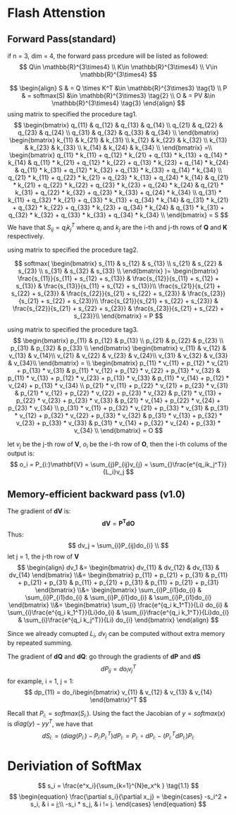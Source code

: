 # Flash Attenstion
## Forward Pass(standard)
if n = 3, dim = 4, the forward pass prcedure will be listed as followed:
$$
    Q\in \mathbb{R}^{3\times4}  \\
    K\in \mathbb{R}^{3\times4}  \\
    V\in \mathbb{R}^{3\times4} 
$$

$$
\begin{align}
    S & = Q \times K^T  &\in    \mathbb{R}^{3\times3} \tag{1} \\
    P & = softmax(S)    &\in    \mathbb{R}^{3\times3} \tag{2} \\ 
    O & = PV            &\in    \mathbb{R}^{3\times4} \tag{3}
\end{align}
$$
using matrix to specified the procedure tag1.
$$
\begin{bmatrix}
    q_{11} & q_{12} & q_{13} & q_{14} \\  
    q_{21} & q_{22} & q_{23} & q_{24} \\  
    q_{31} & q_{32} & q_{33} & q_{34} \\  
\end{bmatrix}  
\begin{bmatrix}  
    k_{11} & k_{21} & k_{31} \\  
    k_{12} & k_{22} & k_{32} \\  
    k_{13} & k_{23} & k_{33} \\  
    k_{14} & k_{24} & k_{34} \\  
\end{bmatrix}  
=\\
\begin{bmatrix}  
    q_{11} * k_{11} + q_{12} * k_{21} + q_{13} * k_{13} + q_{14} * k_{14} & q_{11} * k_{21} + q_{12} * k_{22} + q_{13} * k_{23} + q_{14} * k_{24} & q_{11} * k_{31} + q_{12} * k_{32} + q_{13} * k_{33} + q_{14} * k_{34} \\  
    q_{21} * k_{11} + q_{22} * k_{21} + q_{23} * k_{13} + q_{24} * k_{14} & q_{21} * k_{21} + q_{22} * k_{22} + q_{23} * k_{23} + q_{24} * k_{24} & q_{21} * k_{31} + q_{22} * k_{32} + q_{23} * k_{33} + q_{24} * k_{34} \\  
    q_{31} * k_{11} + q_{32} * k_{21} + q_{33} * k_{13} + q_{34} * k_{14} & q_{31} * k_{21} + q_{32} * k_{22} + q_{33} * k_{23} + q_{34} * k_{24} & q_{31} * k_{31} + q_{32} * k_{32} + q_{33} * k_{33} + q_{34} * k_{34} \\  
\end{bmatrix} = S
$$
We have that $S_{ij} = q_ik_j^T$ where $q_i$ and $k_j$ are the i-th and j-th rows of $\mathbf{Q}$ and $\mathbf{K}$ respectively.

using matrix to specified the procedure tag2.

$$
softmax(
\begin{bmatrix}
    s_{11} & s_{12} & s_{13} \\ 
    s_{21} & s_{22} & s_{23} \\ 
    s_{31} & s_{32} & s_{33} \\ 
\end{bmatrix}
)=
\begin{bmatrix}
    \frac{s_{11}}{s_{11} + s_{12} + s_{13}} & \frac{s_{12}}{s_{11} + s_{12} + s_{13}} & \frac{s_{13}}{s_{11} + s_{12} + s_{13}}\\
    \frac{s_{21}}{s_{21} + s_{22} + s_{23}} & \frac{s_{22}}{s_{21} + s_{22} + s_{23}} & \frac{s_{23}}{s_{21} + s_{22} + s_{23}}\\
    \frac{s_{21}}{s_{21} + s_{22} + s_{23}} & \frac{s_{22}}{s_{21} + s_{22} + s_{23}} & \frac{s_{23}}{s_{21} + s_{22} + s_{23}}\\
\end{bmatrix} = P
$$

using matrix to specified the procedure tag3.
$$
\begin{bmatrix}
    p_{11} & p_{12} & p_{13} \\ 
    p_{21} & p_{22} & p_{23} \\ 
    p_{31} & p_{32} & p_{33} \\ 
\end{bmatrix}
\begin{bmatrix}
    v_{11} & v_{12} & v_{13} & v_{14}\\ 
    v_{21} & v_{22} & v_{23} & v_{24}\\ 
    v_{31} & v_{32} & v_{33} & v_{34}\\ 
\end{bmatrix}
= \\
\begin{bmatrix}
    p_{11} * v_{11} + p_{12} * v_{21} + p_{13} * v_{31} & p_{11} * v_{12} + p_{12} * v_{22} + p_{13} * v_{32} & p_{11} * v_{13} + p_{12} * v_{23} + p_{13} * v_{33} & p_{11} * v_{14} + p_{12} * v_{24} + p_{13} * v_{34} \\
    p_{21} * v_{11} + p_{22} * v_{21} + p_{23} * v_{31} & p_{21} * v_{12} + p_{22} * v_{22} + p_{23} * v_{32} & p_{21} * v_{13} + p_{22} * v_{23} + p_{23} * v_{33} & p_{21} * v_{14} + p_{22} * v_{24} + p_{23} * v_{34} \\
    p_{31} * v_{11} + p_{32} * v_{21} + p_{33} * v_{31} & p_{31} * v_{12} + p_{32} * v_{22} + p_{33} * v_{32} & p_{31} * v_{13} + p_{32} * v_{23} + p_{33} * v_{33} & p_{31} * v_{14} + p_{32} * v_{24} + p_{33} * v_{34} \\
\end{bmatrix} = O
$$

let $v_j$ be the j-th row of $\mathbf{V}$, $o_i$ be the i-th row of $\mathbf{O}$, then the i-th colums of the output is:
$$
    o_i = P_{i:}\mathbf{V} = \sum_{j}P_{ij}v_{j} = \sum_{}\frac{e^{q_ik_j^T}}{L_i}v_j
$$

## Memory-efficient backward pass (v1.0)
The gradient of $\mathbf{dV}$ is:
$$
    \mathbf{dV} = \mathbf{P^TdO}
$$
Thus:
$$
    dv_j = \sum_{i}P_{ij}do_{i} \\
$$
let j = 1, the j-th row of $\mathbf{V}$
$$
\begin{align}
dv_1 &= \begin{bmatrix}
    dv_{11} &  dv_{12} & dv_{13} & dv_{14} 
\end{bmatrix} \\&= 
\begin{bmatrix}
    p_{11} + p_{21} + p_{31} &  p_{11} + p_{21} + p_{31} & p_{11} + p_{21} + p_{31} & p_{11} + p_{21} + p_{31}
\end{bmatrix} \\&= 
\begin{bmatrix} 
    \sum_{i}P_{i1}do_{i} & \sum_{i}P_{i1}do_{i} & \sum_{i}P_{i1}do_{i} & \sum_{i}P_{i1}do_{i} 
\end{bmatrix} \\&=
\begin{bmatrix}
    \sum_{i} \frac{e^{q_i k_1^T}}{Li} do_{i} & \sum_{i}\frac{e^{q_i k_1^T}}{Li}do_{i} & \sum_{i}\frac{e^{q_i k_1^T}}{Li}do_{i} & \sum_{i}\frac{e^{q_i k_j^T}}{Li} do_{i}
\end{bmatrix}
\end{align}
$$

Since we already comupted $L_i$, $dv_j$ can be computed without extra memory by repeated summing.

The gradient of $\mathbf{dQ}$ and $\mathbf{dQ}$:
go through the gradients of $\mathbf{dP}$ and $\mathbf{dS}$
$$
    dP_{ij} = do_iv_j^T
$$
for example, i = 1, j = 1:
$$
    dp_{11} = 
do_i\begin{bmatrix}
    v_{11} & v_{12} & v_{13} & v_{14}
\end{bmatrix}^T
$$

Recall that $P_{i:} = softmax(S_{i:})$. Using the fact the Jacobian of $y = softmax(x)$ is $diag(y) - yy^{T}$, we have that
$$
    dS_{i:} = (diag(P_{i:}) - P_{i:}P_{i:}^T)dP_{i:} = P_{i:} \circ dP_{i:} - (P_{i:}^TdP_{i:})P_{i:}
$$


# Deriviation of SoftMax
$$
   s_i = \frac{e^x_i}{\sum_{k=1}^{N}e_x^k }  \tag{1.1}
$$
$$
\begin{equation}
\frac{\partial s_i}{\partial x_j} = \begin{cases}
    -s_i^2 + s_i, & i = j;\\
    -s_i * s_j, & i != j.
\end{cases}
\end{equation}
$$

